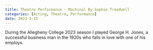 ```yaml
---
title: Theatre Performance - Machinal By Sophie Treadwell
categories: [Acting, Theatre, Performance]
date: 2023-3-15
---
```


During the Allegheny College 2023 season I played George H. Jones, a successful business man in the 1920s who falls in love with one of his employs.
